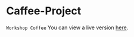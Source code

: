 # Caffee-Project
`Workshop Coffee`
You can view a live version [here](https:coffee-pingucoder.netlify.app).
